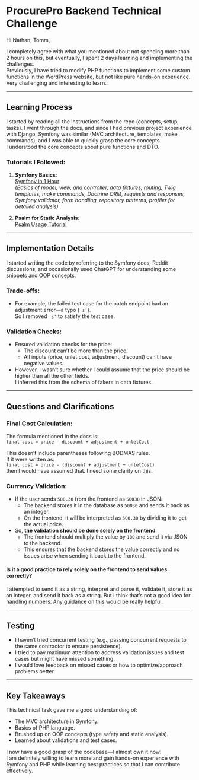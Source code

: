 # ProcurePro Backend Technical Challenge

Hi Nathan, Tomm,

I completely agree with what you mentioned about not spending more than 2 hours on this, but eventually, I spent 2 days learning and implementing the challenges.  
Previously, I have tried to modify PHP functions to implement some custom functions in the WordPress website, but not like pure hands-on experience. Very challenging and interesting to learn.

---

## Learning Process

I started by reading all the instructions from the repo (concepts, setup, tasks). I went through the docs, and since I had previous project experience with Django, Symfony was similar (MVC architecture, templates, make commands), and I was able to quickly grasp the core concepts.  
I understood the core concepts about pure functions and DTO.

### Tutorials I Followed:

1. **Symfony Basics**:  
   [Symfony in 1 Hour](https://www.youtube.com/watch?v=i_jgWZItCGI&t=69s)  
   _(Basics of model, view, and controller, data fixtures, routing, Twig templates, make commands, Doctrine ORM, requests and responses, Symfony validator, form handling, repository patterns, profiler for detailed analysis)_

2. **Psalm for Static Analysis**:  
   [Psalm Usage Tutorial](https://www.youtube.com/watch?v=ZxXw5Fkp9R8)

---

## Implementation Details

I started writing the code by referring to the Symfony docs, Reddit discussions, and occasionally used ChatGPT for understanding some snippets and OOP concepts.

### Trade-offs:

- For example, the failed test case for the patch endpoint had an adjustment error—a typo (`'s'`).  
  So I removed `'s'` to satisfy the test case.

### Validation Checks:

- Ensured validation checks for the price:
  - The discount can’t be more than the price.
  - All inputs (price, unlet cost, adjustment, discount) can’t have negative values.
- However, I wasn’t sure whether I could assume that the price should be higher than all the other fields.  
  I inferred this from the schema of fakers in data fixtures.

---

## Questions and Clarifications

### Final Cost Calculation:

The formula mentioned in the docs is:  
`final cost = price - discount + adjustment + unletCost`

This doesn’t include parentheses following BODMAS rules.  
If it were written as:  
`final cost = price - (discount + adjustment + unletCost)`  
then I would have assumed that. I need some clarity on this.

### Currency Validation:

- If the user sends `500.30` from the frontend as `50030` in JSON:
  - The backend stores it in the database as `50030` and sends it back as an integer.
  - On the frontend, it will be interpreted as `500.30` by dividing it to get the actual price.
- So, **the validation should be done solely on the frontend**:
  - The frontend should multiply the value by `100` and send it via JSON to the backend.
  - This ensures that the backend stores the value correctly and no issues arise when sending it back to the frontend.

#### Is it a good practice to rely solely on the frontend to send values correctly?

I attempted to send it as a string, interpret and parse it, validate it, store it as an integer, and send it back as a string. But I think that’s not a good idea for handling numbers. Any guidance on this would be really helpful.

---

## Testing

- I haven’t tried concurrent testing (e.g., passing concurrent requests to the same contractor to ensure persistence).
- I tried to pay maximum attention to address validation issues and test cases but might have missed something.
- I would love feedback on missed cases or how to optimize/approach problems better.

---

## Key Takeaways

This technical task gave me a good understanding of:

- The MVC architecture in Symfony.
- Basics of PHP language.
- Brushed up on OOP concepts (type safety and static analysis).
- Learned about validations and test cases.

I now have a good grasp of the codebase—I almost own it now!  
I am definitely willing to learn more and gain hands-on experience with Symfony and PHP while learning best practices so that I can contribute effectively.
